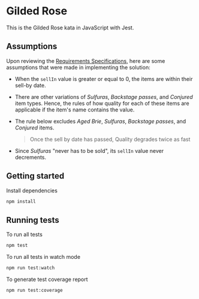 # Gilded Rose

This is the Gilded Rose kata in JavaScript with Jest.

## Assumptions

Upon reviewing the [Requirements Specifications](../README.md), here are some assumptions that were made in implementing the solution:

- When the `sellIn` value is greater or equal to 0, the items are within their sell-by date.

- There are other variations of _Sulfuras_, _Backstage passes_, and _Conjured_ item types. Hence, the rules of how quality for each of these items are applicable if the item's name contains the value.

- The rule below excludes _Aged Brie_, _Sulfuras_, _Backstage passes_, and _Conjured_ items.

  > Once the sell by date has passed, Quality degrades twice as fast

- Since _Sulfuras_ "never has to be sold", its `sellIn` value never decrements.

## Getting started

Install dependencies

```sh
npm install
```

## Running tests

To run all tests

```sh
npm test
```

To run all tests in watch mode

```sh
npm run test:watch
```

To generate test coverage report

```sh
npm run test:coverage
```
